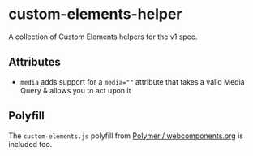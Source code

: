 # custom-elements-helper

A collection of Custom Elements helpers for the v1 spec.

## Attributes

- `media` adds support for a `media=""` attribute that takes a valid Media Query & allows you to act upon it

## Polyfill

The `custom-elements.js` polyfill from [Polymer / webcomponents.org](https://github.com/webcomponents/webcomponentsjs) is included too.